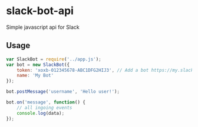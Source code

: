 # slack-bot-api
Simple javascript api for Slack
## Usage
```js
var SlackBot = require('../app.js');
var bot = new SlackBot({
    token: 'xoxb-012345678-ABC1DFG2HIJ3', // Add a bot https://my.slack.com/services/new/bot and put the token 
    name: 'My Bot'
});

bot.postMessage('username', 'Hello user!');

bot.on('message', function() {
    // all ingoing events
    console.log(data);
});
```
